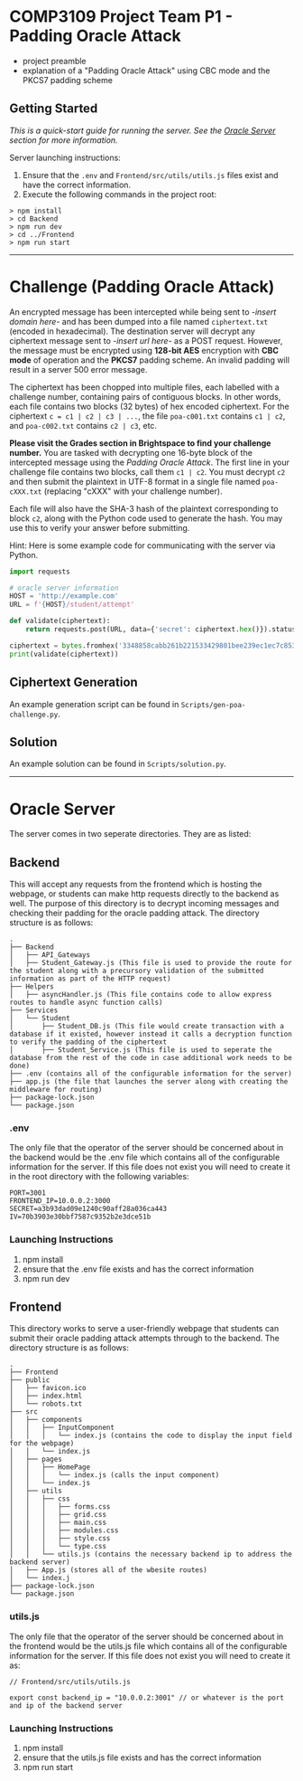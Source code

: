 # COMP3109 Project Team P1 - Padding Oracle Attack
- project preamble
- explanation of a "Padding Oracle Attack" using CBC mode and the PKCS7 padding scheme

## Getting Started
*This is a quick-start guide for running the server. See the [Oracle Server](#oracle-server) section for more information.*

Server launching instructions:
1. Ensure that the `.env` and `Frontend/src/utils/utils.js` files exist and have the correct information.
2. Execute the following commands in the project root:
```
> npm install
> cd Backend
> npm run dev
> cd ../Frontend
> npm run start
```

---

# Challenge (Padding Oracle Attack)
An encrypted message has been intercepted while being sent to *-insert domain here-* and has been dumped into a file
named `ciphertext.txt` (encoded in hexadecimal). The destination server will decrypt any ciphertext message sent to
*-insert url here-* as a POST request. However, the message must be encrypted using **128-bit AES** encryption with
**CBC mode** of operation and the **PKCS7** padding scheme. An invalid padding will result in a server 500 error message.

The ciphertext has been chopped into multiple files, each labelled with a challenge number, containing pairs of
contiguous blocks. In other words, each file contains two blocks (32 bytes) of hex encoded ciphertext. For the ciphertext
`c = c1 | c2 | c3 | ...`, the file `poa-c001.txt` contains `c1 | c2`, and `poa-c002.txt` contains `c2 | c3`, etc.

**Please visit the Grades section in Brightspace to find your challenge number.**
You are tasked with decrypting one 16-byte block of the intercepted message using the *Padding Oracle Attack*. The first
line in your challenge file contains two blocks, call them `c1 | c2`. You must decrypt `c2` and then submit the plaintext
in UTF-8 format in a single file named `poa-cXXX.txt` (replacing "cXXX" with your challenge number).

Each file will also have the SHA-3 hash of the plaintext corresponding to block `c2`, along with the Python code used
to generate the hash. You may use this to verify your answer before submitting.

Hint: Here is some example code for communicating with the server via Python.
```python
import requests

# oracle server information
HOST = 'http://example.com'
URL = f'{HOST}/student/attempt'

def validate(ciphertext):
    return requests.post(URL, data={'secret': ciphertext.hex()}).status_code < 500

ciphertext = bytes.fromhex('3348858cabb261b221533429801bee239ec1ec7c853509c8a261fc2b2b2211b0')
print(validate(ciphertext))
```

## Ciphertext Generation
An example generation script can be found in `Scripts/gen-poa-challenge.py`.

## Solution
An example solution can be found in `Scripts/solution.py`.

---

# Oracle Server
The server comes in two seperate directories. They are as listed:

## Backend
This will accept any requests from the frontend which is hosting the webpage, or students can make http requests directly to the backend as well. The purpose of this directory is to decrypt incoming messages and checking their padding for the oracle padding attack. The directory structure is as follows:

    .
    ├── Backend
    │   ├── API_Gateways
    │   ├── Student_Gateway.js (This file is used to provide the route for the student along with a precursory validation of the submitted information as part of the HTTP request)
    ├── Helpers
    │   ├── asyncHandler.js (This file contains code to allow express routes to handle async function calls)
    ├── Services
    │   └── Student
    │       ├── Student_DB.js (This file would create transaction with a database if it existed, however instead it calls a decryption function to verify the padding of the ciphertext
    │       ├── Student_Service.js (This file is used to seperate the database from the rest of the code in case additional work needs to be done)
    ├── .env (contains all of the configurable information for the server)
    ├── app.js (the file that launches the server along with creating the middleware for routing)
    ├── package-lock.json
    └── package.json

### .env
The only file that the operator of the server should be concerned about in the backend would be the .env file which
contains all of the configurable information for the server. If this file does not exist you will need to create it in
the root directory with the following variables:

```
PORT=3001
FRONTEND_IP=10.0.0.2:3000
SECRET=a3b93dad09e1240c90aff28a036ca443
IV=70b3903e30bbf7587c9352b2e3dce51b
```

### Launching Instructions
1) npm install
2) ensure that the .env file exists and has the correct information
3) npm run dev

## Frontend
This directory works to serve a user-friendly webpage that students can submit their oracle padding attack attempts through to the backend. The directory structure is as follows:

    .
    ├── Frontend
    ├── public
    │   ├── favicon.ico
    │   ├── index.html
    │   └── robots.txt
    ├── src
    │   ├── components
    │   │   ├── InputComponent
    │   │   │   └── index.js (contains the code to display the input field for the webpage)
    │   │   └── index.js
    │   ├── pages
    │   │   ├── HomePage
    │   │   │   └── index.js (calls the input component)
    │   │   └── index.js
    │   ├── utils
    │   │   ├── css
    │   │   │   ├── forms.css
    │   │   │   ├── grid.css
    │   │   │   ├── main.css
    │   │   │   ├── modules.css
    │   │   │   ├── style.css
    │   │   │   └── type.css
    │   │   └── utils.js (contains the necessary backend ip to address the backend server)
    │   ├── App.js (stores all of the wbesite routes)
    │   └── index.j
    ├── package-lock.json
    └── package.json
  
### utils.js
The only file that the operator of the server should be concerned about in the frontend would be the utils.js file which
contains all of the configurable information for the server. If this file does not exist you will need to create it as:

```
// Frontend/src/utils/utils.js

export const backend_ip = "10.0.0.2:3001" // or whatever is the port and ip of the backend server
```

### Launching Instructions
1) npm install
2) ensure that the utils.js file exists and has the correct information
3) npm run start
